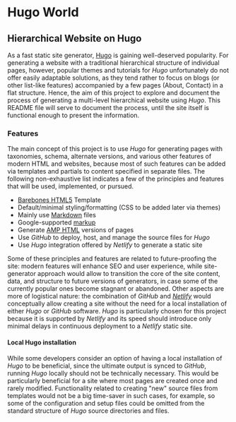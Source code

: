 # Hugo World
## Hierarchical Website on Hugo
As a fast static site generator, [Hugo](https://gohugo.io/ "A fast and modern static website engine") is gaining well-deserved popularity. For generating a website with a traditional hierarchical structure of individual pages, however, popular themes and tutorials for *Hugo* unfortunately do not offer easily adaptable solutions, as they tend rather to focus on blogs (or other list-like features) accompanied by a few pages (About, Contact) in a flat structure. Hence, the aim of this project to explore and document the process of generating a multi-level hierarchical website using *Hugo*. This README file will serve to document the process, until the site itself is functional enough to present the information.
### Features
The main concept of this project is to use *Hugo* for generating pages with taxonomies, schema, alternate versions, and various other features of modern HTML and websites, because most of such features can be added via templates and partials to content specified in separate files. The following non-exhaustive list indicates a few of the principles and features that will be used, implemented, or pursued.
* [Barebones HTML5](https://html5bones.com "Barebones HTML5 Template") Template
* Default/minimal styling/formatting (CSS to be added later via themes)
* Mainly use [Markdown](https://daringfireball.net/projects/markdown/syntax "Markdown syntax reference") files
* Google-supported [markup](https://developers.google.com/search/docs/guides/intro-structured-data "Introduction to Structured Data")
* Generate [AMP HTML](https://developers.google.com/search/docs/guides/use-AMP-HTML "Accelerated Mobile Pages") versions of pages
* Use *GitHub* to deploy, host, and manage the source files for *Hugo*
* Use *Hugo* integration offered by *Netlify* to generate a static site

Some of these principles and features are related to future-proofing the site: modern features will enhance SEO and user experience, while site-generator approach would allow to transition the core of the site content, data, and structure to future versions of generators, in case some of the currently popular ones become stagnant or abandoned. Other aspects are more of logistical nature: the combination of *GitHub* and *[Netlify](https://www.netlify.com/ "Fast deployment and hosting of static sites")* would conceptually allow creating a site without the need for a local installation of either *Hugo* or *GitHub* software. *Hugo* is particularly chosen for this project because it is supported by *Netlify* and its speed should introduce only minimal delays in continuous deployment to a *Netlify* static site. 
#### Local Hugo installation
While some developers consider an option of having a local installation of *Hugo* to be beneficial, since the ultimate output is synced to *GitHub*, running *Hugo* locally should not be technically necessary. This would be particularly beneficial for a site where most pages are created once and rarely modified. Functionality related to creating "new" source files from templates would not be a big time-saver in such cases, for example, so some of the configuration and setup files could be omitted from the standard structure of *Hugo* source directories and files.
